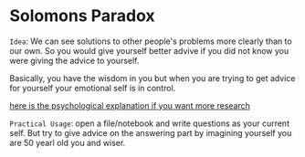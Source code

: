 # Solomons Paradox

`Idea`: We can see solutions to other people's problems more clearly than to our own. So you would give yourself better advive if you did not know you were giving the advice to yourself. 

  Basically, you have the wisdom in you but when you are trying to get advice for yourself your emotional self is in control.

[here is the psychological explanation if you want more research](https://www.ncbi.nlm.nih.gov/pmc/articles/PMC9377507/#:~:text=Solomon's%20paradox%20of%20wise%20reasoning,underlying%20psychological%20mechanism%20remains%20unclear.)

`Practical Usage`: open a file/notebook and write questions as your current self. But try to give advice on the answering part by imagining yourself you are 50 yearl old you and wiser.
